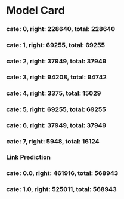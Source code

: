 # Model Card
###  cate: 0, right: 228640, total: 228640
###  cate: 1, right: 69255, total: 69255
###  cate: 2, right: 37949, total: 37949
###  cate: 3, right: 94208, total: 94742
###  cate: 4, right: 3375, total: 15029
###  cate: 5, right: 69255, total: 69255
###  cate: 6, right: 37949, total: 37949
###  cate: 7, right: 5948, total: 16124
### Link Prediction
###  cate: 0.0, right: 461916, total: 568943
###  cate: 1.0, right: 525011, total: 568943